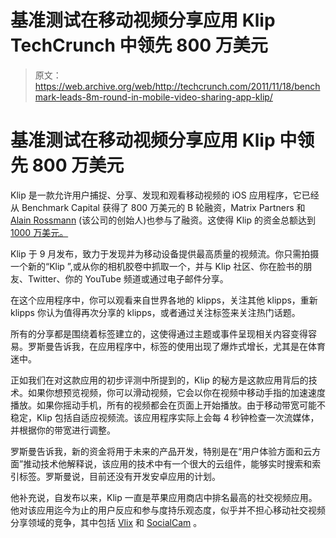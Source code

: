 # 基准测试在移动视频分享应用 Klip TechCrunch 中领先 800 万美元

> 原文：<https://web.archive.org/web/http://techcrunch.com/2011/11/18/benchmark-leads-8m-round-in-mobile-video-sharing-app-klip/>

# 基准测试在移动视频分享应用 Klip 中领先 800 万美元

Klip 是一款允许用户捕捉、分享、发现和观看移动视频的 iOS 应用程序，它已经从 Benchmark Capital 获得了 800 万美元的 B 轮融资，Matrix Partners 和 [Alain Rossmann](https://web.archive.org/web/20230205004119/http://www.linkedin.com/pub/alain-rossmann/0/541/1b4) (该公司的创始人)也参与了融资。这使得 Klip 的资金总额达到[1000 万美元。](https://web.archive.org/web/20230205004119/http://www.crunchbase.com/company/klip)

Klip 于 9 月发布，致力于发现并为移动设备提供最高质量的视频流。你只需拍摄一个新的“Klip ”,或从你的相机胶卷中抓取一个，并与 Klip 社区、你在脸书的朋友、Twitter、你的 YouTube 频道或通过电子邮件分享。

在这个应用程序中，你可以观看来自世界各地的 klipps，关注其他 klipps，重新 klipps 你认为值得再次分享的 klipps，或者通过关注标签来关注热门话题。

所有的分享都是围绕着标签建立的，这使得通过主题或事件呈现相关内容变得容易。罗斯曼告诉我，在应用程序中，标签的使用出现了爆炸式增长，尤其是在体育迷中。

正如我们在对这款应用的初步评测中所提到的，Klip 的秘方是这款应用背后的技术。如果你想预览视频，你可以滑动视频，它会以你在视频中移动手指的加速速度播放。如果你摇动手机，所有的视频都会在页面上开始播放。由于移动带宽可能不稳定，Klip 包括自适应视频流。该应用程序实际上会每 4 秒钟检查一次流媒体，并根据你的带宽进行调整。

罗斯曼告诉我，新的资金将用于未来的产品开发，特别是在“用户体验方面和云方面”推动技术他解释说，该应用的技术中有一个很大的云组件，能够实时搜索和索引标签。罗斯曼说，目前还没有开发安卓应用的计划。

他补充说，自发布以来，Klip 一直是苹果应用商店中排名最高的社交视频应用。他对该应用迄今为止的用户反应和参与度持乐观态度，似乎并不担心移动社交视频分享领域的竞争，其中包括 [Vlix](https://web.archive.org/web/20230205004119/http://www.crunchbase.com/company/vlix) 和 [SocialCam](https://web.archive.org/web/20230205004119/http://www.crunchbase.com/company/socialcam) 。